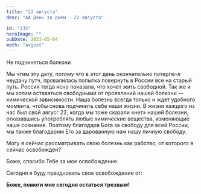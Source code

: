 ```yaml
---
title: "22 августа"
desc: "АА День за днем - 22 августа"

id: "235"
heroImage: ""
pubDate: 2023-05-04
moth: "avgust"
---
```


Не подчиняться болезни

Мы чтим эту дату, потому что в этот день окончательно потерпе-л неудачу путч,
провалилась попытка повернуть в России все на старый путь. Россия тогда ясно
показала, что хочет жить свободной. Так же и мы хотим оставаться свободными от
проявлений нашей болезни — химической зависимости. Наша болезнь всегда только
и ждет удобного момента, чтобы снова подчинить себе наши жизни. В жизни
каждого из нас был свой авгусг 22, когда мы тоже сказали «нет» нашей болезни,
отказавшись употреблять любые химические вещества, изменяющие наше сознание.
Поэтому благодаря Бога за свободу для всей России, мы также благодарим Его за
дарованную нам нашу личную свободу.

Могу я сейчас рассматривать свою болезнь как рабство, от которого я сейчас
освобожден?

Боже, спасибо Тебе за мое освобождение.

Сегодня я буду праздновать свое освобождение от:

**Боже, помоги мне сегодня остаться трезвым!**
